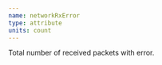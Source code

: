 ```yaml
---
name: networkRxError
type: attribute
units: count
---
```


Total number of received packets with error.